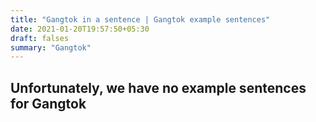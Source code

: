 ```yaml
---
title: "Gangtok in a sentence | Gangtok example sentences"
date: 2021-01-20T19:57:50+05:30
draft: falses
summary: "Gangtok"
---
```

## Unfortunately, we have no example sentences for Gangtok                 
